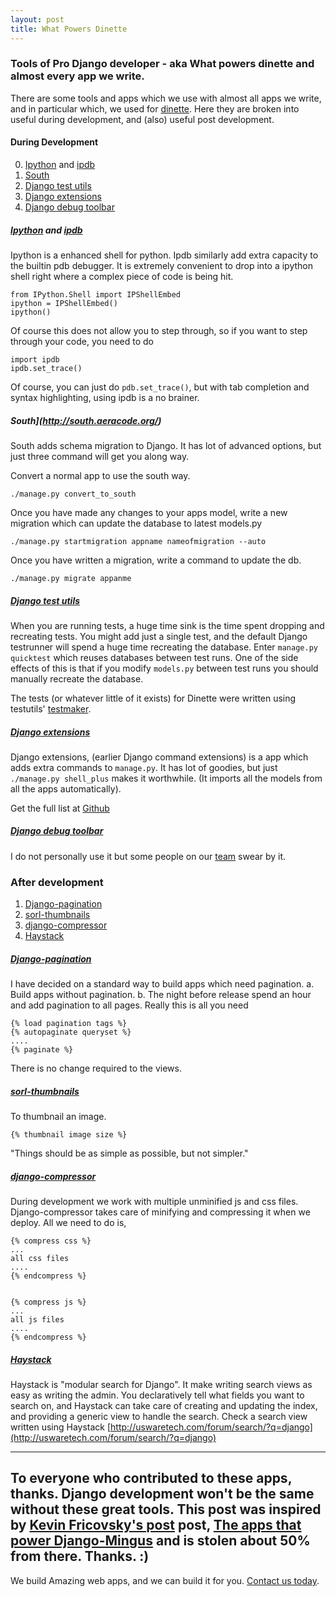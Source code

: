 ```yaml
---
layout: post
title: What Powers Dinette
---
```


### Tools of Pro Django developer - aka What powers dinette and almost every app we write.

There are some tools and apps which we use with almost all apps we write, and in particular which,
we used for [dinette](http://uswaretech.com/forum/). Here they are broken into useful during development,
and (also) useful post development.


#### During Development

0. [Ipython](http://ipython.scipy.org/) and [ipdb](http://pypi.python.org/pypi/ipdb)
3. [South](http://south.aeracode.org/)
4. [Django test utils](http://ericholscher.com/projects/django-test-utils/)
1. [Django extensions](http://github.com/django-extensions/django-extensions)
2. [Django debug toolbar](http://github.com/robhudson/django-debug-toolbar)


##### [Ipython](http://ipython.scipy.org/) and [ipdb](http://pypi.python.org/pypi/ipdb)

Ipython is a enhanced shell for python. Ipdb similarly add extra capacity to the builtin pdb debugger.
It is extremely convenient to drop into a ipython shell right where a complex piece of code is being hit.

    from IPython.Shell import IPShellEmbed
    ipython = IPShellEmbed()
    ipython()
    
Of course this does not allow you to step through, so if you want to step through your code, you need to do

    import ipdb
    ipdb.set_trace()
    
Of course, you can just do `pdb.set_trace()`, but with tab completion and syntax highlighting, using ipdb is a no brainer.

##### South](http://south.aeracode.org/)

South adds schema migration to Django. It has lot of advanced options, but just three command will get you along way.

Convert a normal app to use the south way.

    ./manage.py convert_to_south

Once you have made any changes to your apps model, write a new migration which can update the database to latest models.py

    ./manage.py startmigration appname nameofmigration --auto
    
Once you have written a migration, write a command to update the db.
    
    ./manage.py migrate appanme 

##### [Django test utils](http://ericholscher.com/projects/django-test-utils/)

When you are running tests, a huge time sink is the time spent dropping and recreating tests. You might add just a single test,
and the default Django testrunner will spend a huge time recreating the database. Enter `manage.py quicktest` which reuses databases
between test runs. One of the side effects of this is that if you modify `models.py` between test runs you should manually
recreate the database.

The tests (or whatever little of it exists) for Dinette were written using testutils'
[testmaker](http://github.com/ericholscher/django-test-utils/tree/master/test_utils/testmaker/).


##### [Django extensions](http://github.com/django-extensions/django-extensions)

Django extensions, (earlier Django command extensions) is a app which adds extra commands to `manage.py`. It has lot of goodies, but just
`./manage.py shell_plus` makes it worthwhile. (It imports all the models from all the apps automatically).

Get the full list at [Github](http://wiki.github.com/django-extensions/django-extensions/current-command-extensions)


##### [Django debug toolbar](http://github.com/robhudson/django-debug-toolbar)

I do not personally use it but some people on our [team](http://uswaretech.com/team/) swear by it.


### After development

1. [Django-pagination](http://github.com/ericflo/django-pagination)
2. [sorl-thumbnails](http://thumbnail.sorl.net/docs/)
3. [django-compressor](http://github.com/mintchaos/django_compressor/)
4. [Haystack](http://haystacksearch.org)

##### [Django-pagination](http://github.com/ericflo/django-pagination)

I have decided on a standard way to build apps which need pagination. a. Build apps without pagination. b. The night
before release spend an hour and add pagination to all pages. Really this is all you need

    {% load pagination tags %}
    {% autopaginate queryset %}
    ....
    {% paginate %}
    
There is no change required to the views. 
  
##### [sorl-thumbnails](http://thumbnail.sorl.net/docs/)

To thumbnail an image.

    {% thumbnail image size %}

"Things should be as simple as possible, but not simpler."

##### [django-compressor](http://github.com/mintchaos/django_compressor/)

During development we work with multiple unminified js and css files. Django-compressor takes care of minifying and compressing
it when we deploy. All we need to do is,

    {% compress css %}
    ...
    all css files
    ....
    {% endcompress %}
    
    
    {% compress js %}
    ...
    all js files
    ....
    {% endcompress %}

    

##### [Haystack](http://haystacksearch.org)

Haystack is "modular search for Django". It make writing search views as easy as writing the admin. You declaratively tell what
fields you want to search on, and Haystack can take care of creating and updating the index, and providing a generic view
to handle the search. Check a search view written using Haystack [http://uswaretech.com/forum/search/?q=django](http://uswaretech.com/forum/search/?q=django)

------
To everyone who contributed to these apps, thanks. Django development won't be the same without these great tools.
This post was inspired by [Kevin Fricovsky's post](http://montylounge.com/) post, [The apps that power Django-Mingus](http://blog.montylounge.com/2009/sep/24/apps-that-power-django-mingus/)
and is stolen about 50% from there. Thanks. :)
----------

We build Amazing web apps, and we can build it for you. [Contact us today](http://uswaretech.com/contact/).



